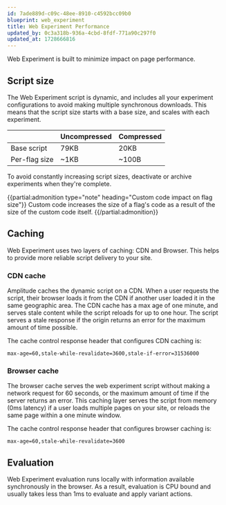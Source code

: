 ```yaml
---
id: 7ade889d-c09c-48ee-8910-c4592bcc09b0
blueprint: web_experiment
title: Web Experiment Performance
updated_by: 0c3a318b-936a-4cbd-8fdf-771a90c297f0
updated_at: 1728666816
---
```

Web Experiment is built to minimize impact on page performance.

## Script size

The Web Experiment script is dynamic, and includes all your experiment configurations to avoid making multiple synchronous downloads. This means that the script size starts with a base size, and scales with each experiment.

|               | Uncompressed | Compressed |
| ------------- | ------------ | ---------- |
| Base script   | 79KB         | 20KB       |
| Per-flag size | ~1KB         | ~100B      |

To avoid constantly increasing script sizes, deactivate or archive experiments when they're complete. 

{{partial:admonition type="note" heading="Custom code impact on flag size"}}
Custom code increases the size of a flag's code as a result of the size of the custom code itself.
{{/partial:admonition}}

## Caching

Web Experiment uses two layers of caching: CDN and Browser. This helps to provide more reliable script delivery to your site.

### CDN cache

Amplitude caches the dynamic script on a CDN. When a user requests the script, their browser loads it from the CDN if another user loaded it in the same geographic area. The CDN cache has a max age of one minute, and serves stale content while the script reloads for up to one hour. The script serves a stale response if the origin returns an error for the maximum amount of time possible.

The cache control response header that configures CDN caching is:

`max-age=60,stale-while-revalidate=3600,stale-if-error=31536000`

### Browser cache

The browser cache serves the web experiment script without making a network request for 60 seconds, or the maximum amount of time if the server returns an error. This caching layer serves the script from memory (0ms latency) if a user loads multiple pages on your site, or reloads the same page within a one minute window.

The cache control response header that configures browser caching is:

`max-age=60,stale-while-revalidate=3600`

## Evaluation

Web Experiment evaluation runs locally with information available synchronously in the browser. As a result, evaluation is CPU bound and usually takes less than 1ms to evaluate and apply variant actions.